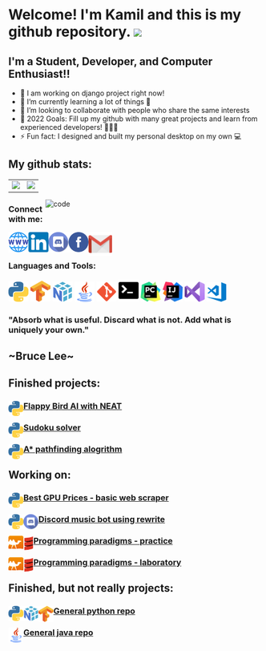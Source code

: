 # Welcome! I'm Kamil and this is my github repository. <img src="https://media.giphy.com/media/hvRJCLFzcasrR4ia7z/giphy.gif" width="25px">
## I'm a Student, Developer, and Computer Enthusiast!!

- 🔭 I am working on django project right now!
- 🌱 I’m currently learning a lot of things 🤔
- 👯 I’m looking to collaborate with people who share the same interests
- 🥅 2022 Goals: Fill up my github with many great projects and learn from experienced developers! 💪💪💪
- ⚡ Fun fact: I designed and built my personal desktop on my own 💻

## My github stats:
<table>
    <tr>
         <td valign="top">
            <img src="https://github-readme-stats.vercel.app/api/top-langs/?username=Kamil-Herbetko&langs_count=25&layout=compact&show_icons=true&icon_color=0096ff&theme=tokyonight" height="200" />
        </td>
        <td valign="top">
            <img src="https://github-readme-stats.vercel.app/api?username=Kamil-Herbetko&show_icons=true&theme=tokyonight" height="200" />
        </td>
    </tr>
</table>

<img align="right" src="https://raw.githubusercontent.com/abhisheknaiidu/abhisheknaiidu/master/code.gif" alt="code" width="430"/>

### Connect with me:
[<img align="left" src="https://github.com/Kamil-Herbetko/Kamil-Herbetko/blob/main/icons/website.png" alt="website" width="40"/>][website]
[<img align="left" alt="Kamil-Herbetko" width="40" src="https://github.com/Kamil-Herbetko/Kamil-Herbetko/blob/main/icons/linkedin.png"/>][linkedin]
[<img align="left" alt="Kamil-Herbetko" width="40" src="https://github.com/Kamil-Herbetko/Kamil-Herbetko/blob/main/icons/discord.png" />][discord]
[<img align="left" alt="Kamil-Herbetko" width="40" src="https://github.com/Kamil-Herbetko/Kamil-Herbetko/blob/main/icons/facebook.png" />][facebook]
[<img align="left" alt="Kamil-Herbetko" width="47" src="https://github.com/Kamil-Herbetko/Kamil-Herbetko/blob/main/icons/gmail.png" />][gmail]

<br />
<br />

### Languages and Tools:
<div align="left">
  <img src="https://github.com/Kamil-Herbetko/Kamil-Herbetko/blob/main/icons/python.png" alt="website" width="40"/>
  <img src="https://github.com/Kamil-Herbetko/Kamil-Herbetko/blob/main/icons/tensorflow.png" alt="website" width="40"/>
  <img src="https://github.com/Kamil-Herbetko/Kamil-Herbetko/blob/main/icons/numpy.png" alt="website" width="40"/>
  <img src="https://github.com/Kamil-Herbetko/Kamil-Herbetko/blob/main/icons/java.png" alt="website" width="40"/>
  <img src="https://github.com/Kamil-Herbetko/Kamil-Herbetko/blob/main/icons/git.png" alt="website" width="40"/>
  <img src="https://github.com/Kamil-Herbetko/Kamil-Herbetko/blob/main/icons/terminal.png" alt="website" width="40"/>
  <img src="https://github.com/Kamil-Herbetko/Kamil-Herbetko/blob/main/icons/pycharm.png" alt="website" width="40"/>
  <img src="https://github.com/Kamil-Herbetko/Kamil-Herbetko/blob/main/icons/intellij.png" alt="website" width="40"/>
  <img src="https://github.com/Kamil-Herbetko/Kamil-Herbetko/blob/main/icons/vs.png" alt="website" width="40"/>
  <img src="https://github.com/Kamil-Herbetko/Kamil-Herbetko/blob/main/icons/vscode.png" alt="website" width="40"/>
</div>

### "Absorb what is useful. Discard what is not. Add what is uniquely your own."
## \~Bruce Lee\~

## Finished projects:

### <img align="left" src="https://github.com/Kamil-Herbetko/Kamil-Herbetko/blob/main/icons/python.png" alt="website" width="30"/><a href="https://github.com/Kamil-Herbetko/My_Repository/tree/master/FlappyBirdAI"> Flappy Bird AI with NEAT</a>
### <img align="left" src="https://github.com/Kamil-Herbetko/Kamil-Herbetko/blob/main/icons/python.png" alt="website" width="30"/><a href="https://github.com/Kamil-Herbetko/My_Repository/tree/master/Sudoku_Solver"> Sudoku solver</a>
### <img align="left" src="https://github.com/Kamil-Herbetko/Kamil-Herbetko/blob/main/icons/python.png" alt="website" width="30"/><a href="https://github.com/Kamil-Herbetko/Pathfinding_algorythm"> A* pathfinding alogrithm </a>

## Working on:
### <img align="left" src="https://github.com/Kamil-Herbetko/Kamil-Herbetko/blob/main/icons/python.png" alt="website" width="30"/><a href="https://github.com/Kamil-Herbetko/GPU-Best-Prices-Web-Scraper"> Best GPU Prices - basic web scraper</a>
### <img align="left" src="https://github.com/Kamil-Herbetko/Kamil-Herbetko/blob/main/icons/python.png" alt="website" width="30"/><img align="left" src="https://github.com/Kamil-Herbetko/Kamil-Herbetko/blob/main/icons/discord.png" alt="website" width="30"/><a href="https://github.com/Kamil-Herbetko/My_Repository/tree/master/Discord_Bots"> Discord music bot using rewrite</a>
### <img align="left" src="https://github.com/Kamil-Herbetko/Kamil-Herbetko/blob/main/icons/ocaml.png" alt="website" width="30"/><img align="left" src="https://github.com/Kamil-Herbetko/Kamil-Herbetko/blob/main/icons/scala.png" alt="website" width="20"/><a href="https://github.com/Kamil-Herbetko/Programming-Paradigms-Practice"> Programming paradigms - practice</a>
### <img align="left" src="https://github.com/Kamil-Herbetko/Kamil-Herbetko/blob/main/icons/ocaml.png" alt="website" width="30"/><img align="left" src="https://github.com/Kamil-Herbetko/Kamil-Herbetko/blob/main/icons/scala.png" alt="website" width="20"/><a href="https://github.com/Kamil-Herbetko/Programming-Paradigms-Lab"> Programming paradigms - laboratory</a>

## Finished, but not really projects:
### <img align="left" src="https://github.com/Kamil-Herbetko/Kamil-Herbetko/blob/main/icons/python.png" alt="website" width="30"/><img align="left" src="https://github.com/Kamil-Herbetko/Kamil-Herbetko/blob/main/icons/numpy.png" alt="website" width="30"/><img align="left" src="https://github.com/Kamil-Herbetko/Kamil-Herbetko/blob/main/icons/tensorflow.png" alt="website" width="30"/><a href="https://github.com/Kamil-Herbetko/My_Repository"> General python repo</a>
### <img align="left" src="https://github.com/Kamil-Herbetko/Kamil-Herbetko/blob/main/icons/java.png" alt="website" width="30"/><a href="https://github.com/Kamil-Herbetko/My_Repository"> General java repo</a>




[website]: http://justanotherpersonalwebsite.me/
[linkedin]: https://www.linkedin.com/in/kamil-herbetko-947724222/
[discord]: https://discordapp.com/users/354731471707045891/
[facebook]: https://www.facebook.com/kamil.herbetko
[gmail]: mailto:herbetko.kamil@gmail.com
